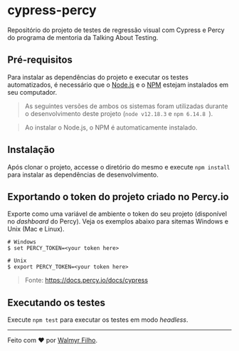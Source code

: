 # cypress-percy

Repositório do projeto de testes de regressão visual com Cypress e Percy do programa de mentoria da Talking About Testing.

## Pré-requisitos

Para instalar as dependências do projeto e executar os testes automatizados, é necessário que o [Node.js](http://nodejs.org) e o [NPM](http://npmjs.com) estejam instalados em seu computador.

> As seguintes versões de ambos os sistemas foram utilizadas durante o desenvolvimento deste projeto (`node v12.18.3` e `npm 6.14.8 `).

> Ao instalar o Node.js, o NPM é automaticamente instalado.

## Instalação

Após clonar o projeto, accesse o diretório do mesmo e execute `npm install` para instalar as dependências de desenvolvimento.

## Exportando o token do projeto criado no Percy.io

Exporte como uma variável de ambiente o token do seu projeto (disponível no _dashboard_ do Percy). Veja os exemplos abaixo para sitemas Windows e Unix (Mac e Linux).

```
# Windows
$ set PERCY_TOKEN=<your token here>

# Unix
$ export PERCY_TOKEN=<your token here>
```

> Fonte: https://docs.percy.io/docs/cypress

## Executando os testes

Execute `npm test` para executar os testes em modo _headless_.

___

Feito com ❤️ por [Walmyr Filho](https://walmyr.dev).
